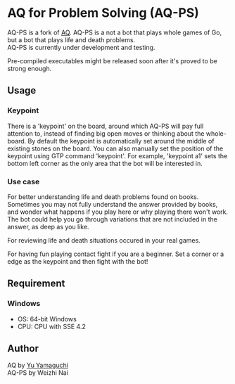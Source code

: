# AQ for Problem Solving (AQ-PS)

AQ-PS is a fork of [AQ](https://github.com/ymgaq/AQ). AQ-PS is a not a bot that plays whole games of Go, but a bot that plays life and death problems.  
AQ-PS is currently under development and testing.  

Pre-compiled executables might be released soon after it's proved to be strong enough.

## Usage

### Keypoint
There is a 'keypoint' on the board, around which AQ-PS will pay full attention to, instead of finding big open moves or thinking about the whole-board. By default the keypoint is automatically set around the middle of existing stones on the board. You can also manually set the position of the keypoint using GTP command 'keypoint'. For example, 'keypoint a1' sets the bottom left corner as the only area that the bot will be interested in.

### Use case

For better understanding life and death problems found on books. Sometimes you may not fully understand the answer provided by books, and wonder what happens if you play here or why playing there won't work. The bot could help you go through variations that are not included in the answer, as deep as you like.  

For reviewing life and death situations occured in your real games.

For having fun playing contact fight if you are a beginner. Set a corner or a edge as the keypoint and then fight with the bot!

## Requirement
### Windows
- OS: 64-bit Windows  
- CPU: CPU with SSE 4.2 

## Author
AQ by [Yu Yamaguchi](https://twitter.com/ymg_aq)  
AQ-PS by Weizhi Nai  

